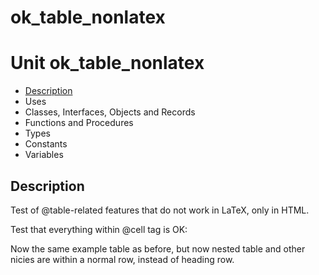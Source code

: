 # ok\_table\_nonlatex


# Unit ok\_table\_nonlatex

- [Description](#PasDoc-Description)
- Uses
- Classes, Interfaces, Objects and Records
- Functions and Procedures
- Types
- Constants
- Variables

<span id="PasDoc-Description"/>

## Description
Test of @table-related features that do not work in LaTeX, only in HTML.</p>
<p>


Test that everything within @cell tag is OK:





Now the same example table as before, but now nested table and other nicies are within a normal row, instead of heading row.



<span id="PasDoc-Uses"/>
